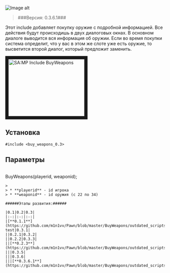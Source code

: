 ![Image alt](http://pawn-wiki.ru/uploads/imgs/img_1466732388__bw-logo.png)
> ###Версия: 0.3.6.1###

Этот include добавляет покупку оружие с подробной информацией. Все действия будут происходишь в двух диалоговых окнах. В основном диалоге выводится вся информация об оружии. Если во время покупки система определит, что у вас в этом же слоте уже есть оружие, то высветится второй диалог, который предложит заменить.

<a href="http://www.youtube.com/watch?feature=player_embedded&v=f72H9AEBAKUE" target="_blank"><img src="http://img.youtube.com/vi/f72H9AEBAKU/0.jpg" 
alt="SA:MP Include BuyWeapons" width="240" height="180" border="10" /></a>

Установка
---------------
```pawn
#include <buy_weapons_0.3>
```

Параметры
---------------
> 
> ```pawn
BuyWeapons(playerid, weaponid);
```
> 
> * **playerid** - id игрока
> * **weaponid** - id оружия (с 22 по 34)

######Этапы развития:######

|0.1|0.2|0.3|
|:-:|:-:|:-:|
|[**0.1.1**](https://github.com/m1n1vv/Pawn/blob/master/BuyWeapons/outdated_scripts/buy_weapons_0.1.inc)|0.2 test|0.3.1|
||0.2.1|0.3.2|
||0.2.2|0.3.3|
||[**0.2.3**](https://github.com/m1n1vv/Pawn/blob/master/BuyWeapons/outdated_scripts/buy_weapons_0.2.inc)|0.3.4|
|||0.3.5|
|||0.3.6|
|||[**0.3.6.1**](https://github.com/m1n1vv/Pawn/blob/master/BuyWeapons/outdated_scripts/buy_weapons_0.3.inc)|
